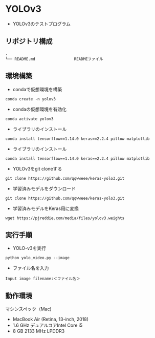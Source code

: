 # YOLOv3
* YOLOv3のテストプログラム

## リポジトリ構成
```
.
└── README.md                 READMEファイル
```

## 環境構築

* condaで仮想環境を構築
```
conda create -n yolov3
```

* condaの仮想環境を有効化
```
conda activate yolov3
```

* ライブラリのインストール
```
conda install tensorflow==1.14.0 keras==2.2.4 pillow matplotlib
```

* ライブラリのインストール
```
conda install tensorflow==1.14.0 keras==2.2.4 pillow matplotlib
```

* YOLOv3をgit cloneする
```
git clone https://github.com/qqwweee/keras-yolo3.git
```

* 学習済みモデルをダウンロード
```
git clone https://github.com/qqwweee/keras-yolo3.git
```

* 学習済みモデルをKeras用に変換
```
wget https://pjreddie.com/media/files/yolov3.weights
```

## 実行手順

* YOLO-v3を実行
```
python yolo_video.py --image
```

* ファイル名を入力
```
Input image filename:＜ファイル名＞
```

## 動作環境
マシンスペック（Mac)
- MacBook Air (Retina, 13-inch, 2018)
- 1.6 GHz デュアルコアIntel Core i5
- 8 GB 2133 MHz LPDDR3
